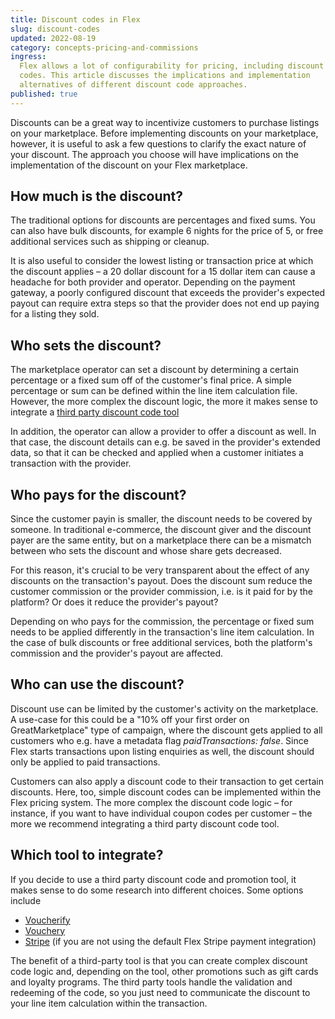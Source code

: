 ```yaml
---
title: Discount codes in Flex
slug: discount-codes
updated: 2022-08-19
category: concepts-pricing-and-commissions
ingress:
  Flex allows a lot of configurability for pricing, including discount
  codes. This article discusses the implications and implementation
  alternatives of different discount code approaches.
published: true
---
```


Discounts can be a great way to incentivize customers to purchase
listings on your marketplace. Before implementing discounts on your
marketplace, however, it is useful to ask a few questions to clarify the
exact nature of your discount. The approach you choose will have
implications on the implementation of the discount on your Flex
marketplace.

## How much is the discount?

The traditional options for discounts are percentages and fixed sums.
You can also have bulk discounts, for example 6 nights for the price of
5, or free additional services such as shipping or cleanup.

It is also useful to consider the lowest listing or transaction price at
which the discount applies – a 20 dollar discount for a 15 dollar item
can cause a headache for both provider and operator. Depending on the
payment gateway, a poorly configured discount that exceeds the
provider's expected payout can require extra steps so that the provider
does not end up paying for a listing they sold.

## Who sets the discount?

The marketplace operator can set a discount by determining a certain
percentage or a fixed sum off of the customer's final price. A simple
percentage or sum can be defined within the line item calculation file.
However, the more complex the discount logic, the more it makes sense to
integrate a [third party discount code tool](#which-tool-to-integrate)

In addition, the operator can allow a provider to offer a discount as
well. In that case, the discount details can e.g. be saved in the
provider's extended data, so that it can be checked and applied when a
customer initiates a transaction with the provider.

## Who pays for the discount?

Since the customer payin is smaller, the discount needs to be covered by
someone. In traditional e-commerce, the discount giver and the discount
payer are the same entity, but on a marketplace there can be a mismatch
between who sets the discount and whose share gets decreased.

For this reason, it's crucial to be very transparent about the effect of
any discounts on the transaction's payout. Does the discount sum reduce
the customer commission or the provider commission, i.e. is it paid for
by the platform? Or does it reduce the provider's payout?

Depending on who pays for the commission, the percentage or fixed sum
needs to be applied differently in the transaction's line item
calculation. In the case of bulk discounts or free additional services,
both the platform's commission and the provider's payout are affected.

## Who can use the discount?

Discount use can be limited by the customer's activity on the
marketplace. A use-case for this could be a "10% off your first order on
GreatMarketplace" type of campaign, where the discount gets applied to
all customers who e.g. have a metadata flag _paidTransactions: false_.
Since Flex starts transactions upon listing enquiries as well, the
discount should only be applied to paid transactions.

Customers can also apply a discount code to their transaction to get
certain discounts. Here, too, simple discount codes can be implemented
within the Flex pricing system. The more complex the discount code logic
– for instance, if you want to have individual coupon codes per customer
– the more we recommend integrating a third party discount code tool.

## Which tool to integrate?

If you decide to use a third party discount code and promotion tool, it
makes sense to do some research into different choices. Some options
include

- [Voucherify](https://docs.voucherify.io/docs)
- [Vouchery](https://www.vouchery.io/)
- [Stripe](https://stripe.com/docs/api/coupons) (if you are not using
  the default Flex Stripe payment integration)

The benefit of a third-party tool is that you can create complex
discount code logic and, depending on the tool, other promotions such as
gift cards and loyalty programs. The third party tools handle the
validation and redeeming of the code, so you just need to communicate
the discount to your line item calculation within the transaction.
